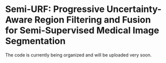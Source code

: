 # Semi-URF: Progressive Uncertainty-Aware Region Filtering and Fusion for Semi-Supervised Medical Image Segmentation
The code is currently being organized and will be uploaded very soon.
